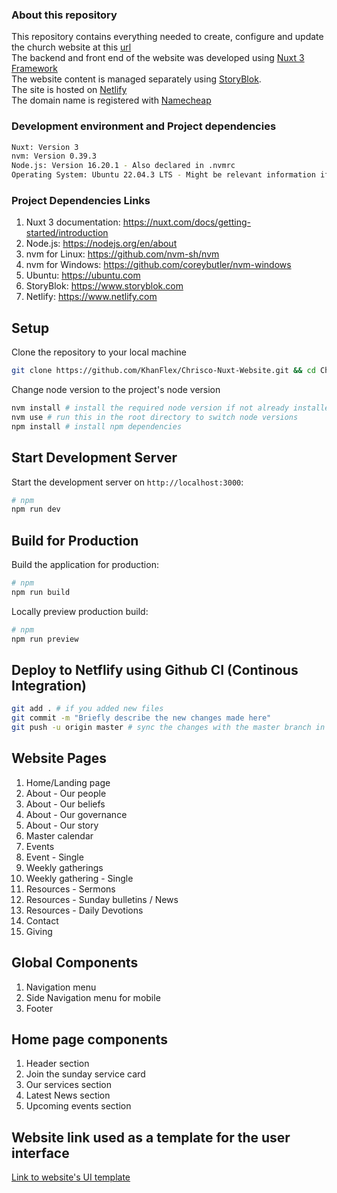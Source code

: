 ### About this repository

This repository contains everything needed to create, configure and update the church website at this [url](https://benevolent-torte-3f5e20.netlify.app)  
The backend and front end of the website was developed using [Nuxt 3 Framework](https://nuxt.com/docs/getting-started/introduction)  
The website content is managed separately using [StoryBlok](https://www.storyblok.com/).  
The site is hosted on [Netlify](https://www.netlify.com/)  
The domain name is registered with [Namecheap](https://www.namecheap.com/)  

### Development environment and Project dependencies

```bash
Nuxt: Version 3
nvm: Version 0.39.3
Node.js: Version 16.20.1 - Also declared in .nvmrc
Operating System: Ubuntu 22.04.3 LTS - Might be relevant information if symlinks don't work or file paths are invalid
```

### Project Dependencies Links

1. Nuxt 3 documentation: https://nuxt.com/docs/getting-started/introduction
2. Node.js: https://nodejs.org/en/about  
3. nvm for Linux: https://github.com/nvm-sh/nvm  
4. nvm for Windows: https://github.com/coreybutler/nvm-windows
5. Ubuntu: https://ubuntu.com
6. StoryBlok: https://www.storyblok.com
7. Netlify: https://www.netlify.com

## Setup

Clone the repository to your local machine

```bash
git clone https://github.com/KhanFlex/Chrisco-Nuxt-Website.git && cd Chrisco-Nuxt-Website
```

Change node version to the project's node version

```bash
nvm install # install the required node version if not already installed
nvm use # run this in the root directory to switch node versions
npm install # install npm dependencies
```

## Start Development Server

Start the development server on `http://localhost:3000`:

```bash
# npm
npm run dev
```

## Build for Production

Build the application for production:

```bash
# npm
npm run build
```

Locally preview production build:

```bash
# npm
npm run preview
```

## Deploy to Netflify using Github CI (Continous Integration)

```bash
git add . # if you added new files
git commit -m "Briefly describe the new changes made here"
git push -u origin master # sync the changes with the master branch in this repository. This will also trigger a deployment on Netlify reflecting the changes you made to the repository
```

## Website Pages

01.  Home/Landing page
02.  About - Our people
03.  About - Our beliefs
04.  About - Our governance
05.  About - Our story
06.  Master calendar
07.  Events
08.  Event - Single
09.  Weekly gatherings
10. Weekly gathering - Single
11. Resources - Sermons
12. Resources - Sunday bulletins / News
13. Resources - Daily Devotions
14. Contact
15. Giving

## Global Components

1. Navigation menu
2. Side Navigation menu for mobile
3. Footer

## Home page components

1. Header section
2. Join the sunday service card
3. Our services section
4. Latest News section
5. Upcoming events section

## Website link used as a template for the user interface

[Link to website's UI template](https://startertemplatecloud.com/g12/)
